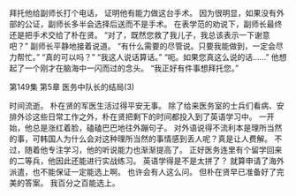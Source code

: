 拜托他给副师长打个电话，
证明他有能力做这台手术。
因为很明显，如果没有外部的公证，副师长多半会选择后送而不是手术。
在表学范的劝说下，副师长最终还是把手术交给了朴在贤。
“对了，既然您救了我儿子，我总该表示一下谢意吧？”
副师长平静地接着说道。
“有什么需要的尽管说。只要我能做到，一定会尽力帮忙。”
“真的可以吗？”
“我这人说话算话。”
“呃。如果您真这么说的话……”
他想起了一个刚才在脑海中一闪而过的念头。
“我正好有件事想拜托您。”

第149集 第5章 医务中队长的结局(3)

时间流逝。
朴在贤的军医生活过得平安无事。
除了给来医务室的士兵们看病、安排外诊这些日常工作之外，朴在贤把剩下的时间都投入到了英语学习中。
一开始，他总是涨红着脸，磕磕巴巴地往外蹦句子。
对外语说得不流利本是理所当然的事，可韩国人为什么会对这种理所当然的事情感到丢人呢？真是让人费解。
不过，随着他专注学习，他的听说能力也渐渐提高了。
正好医务连里有个留学回来的二等兵，他因此还能进行实战练习。
英语学得是不是太拼了？
就算申请了海外派遣，也不能保证一定能选上啊。
也许会有人这么问。
但朴在贤早已准备好了完美的答案。
我百分之百能选上。